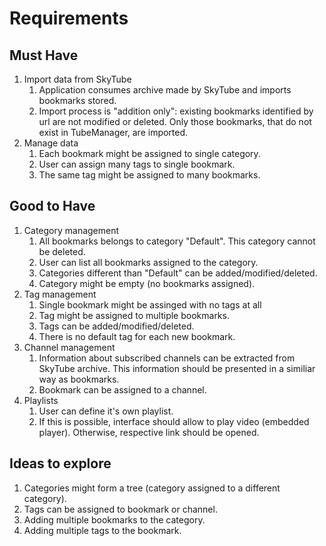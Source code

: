 # Requirements

## Must Have

1. Import data from SkyTube
   1. Application consumes archive made by SkyTube and imports bookmarks stored.
   2. Import process is "addition only": existing bookmarks identified by url are not modified or deleted. Only those bookmarks, that do not exist in TubeManager, are imported.
2. Manage data
   1. Each bookmark might be assigned to single category.
   2. User can assign many tags to single bookmark.
   3. The same tag might be assigned to many bookmarks.

## Good to Have

1. Category management
   1. All bookmarks belongs to category "Default". This category cannot be deleted.
   2. User can list all bookmarks assigned to the category.
   3. Categories different than "Default" can be added/modified/deleted.
   4. Category might be empty (no bookmarks assigned).
2. Tag management
   1. Single bookmark might be assinged with no tags at all
   2. Tag might be assigned to multiple bookmarks.
   3. Tags can be added/modified/deleted.
   4. There is no default tag for each new bookmark.
3. Channel management
   1. Information about subscribed channels can be extracted from SkyTube archive. This information should be presented in a similiar way as bookmarks.
   2. Bookmark can be assigned to a channel.
4. Playlists
   1. User can define it's own playlist.
   2. If this is possible, interface should allow to play video (embedded player). Otherwise, respective link should be opened.

## Ideas to explore

1. Categories might form a tree (category assigned to a different category).
2. Tags can be assigned to bookmark or channel.
3. Adding multiple bookmarks to the category.
4. Adding multiple tags to the bookmark.
